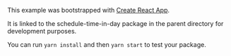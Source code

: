 This example was bootstrapped with [Create React App](https://github.com/facebook/create-react-app).

It is linked to the schedule-time-in-day package in the parent directory for development purposes.

You can run `yarn install` and then `yarn start` to test your package.
